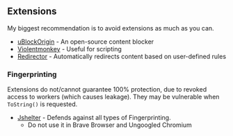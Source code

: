 ## Extensions
My biggest recommendation is to avoid extensions as much as you can.

* [uBlockOrigin](https://chrome.google.com/webstore/detail/ublock-origin/cjpalhdlnbpafiamejdnhcphjbkeiagm) - An open-source content blocker
* [Violentmonkey](https://chrome.google.com/webstore/detail/violentmonkey/jinjaccalgkegednnccohejagnlnfdag) - Useful for scripting
* [Redirector](https://chrome.google.com/webstore/detail/redirector/ocgpenflpmgnfapjedencafcfakcekcd) - Automatically redirects content based on user-defined rules

### Fingerprinting
Extensions do not/cannot guarantee 100% protection, due to revoked access to workers (which causes leakage). They may be vulnerable when `ToString()` is requested.

* [Jshelter](https://chrome.google.com/webstore/detail/jshelter/ammoloihpcbognfddfjcljgembpibcmb) - Defends against all types of Fingerprinting.
	* Do not use it in Brave Browser and Ungoogled Chromium
